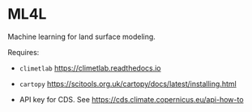 # ML4L

Machine learning for land surface modeling.

Requires:
* `climetlab` https://climetlab.readthedocs.io

* `cartopy` https://scitools.org.uk/cartopy/docs/latest/installing.html

* API key for CDS. See https://cds.climate.copernicus.eu/api-how-to


